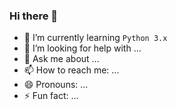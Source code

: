 ### Hi there 👋
<!--**cheny0y0/cheny0y0** is a ✨ _special_ ✨ repository because its `README.md` (this file) appears on your GitHub profile.!-->
- 🌱 I’m currently learning ```Python 3.x```
- 🤔 I’m looking for help with ...
- 💬 Ask me about ...
- 📫 How to reach me: ...
- 😄 Pronouns: ...
- ⚡ Fun fact: ...
